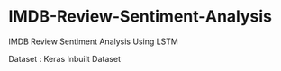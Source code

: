 # IMDB-Review-Sentiment-Analysis
IMDB Review Sentiment Analysis Using LSTM

Dataset : Keras Inbuilt Dataset
